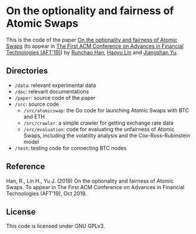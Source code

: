 # On the optionality and fairness of Atomic Swaps

This is the code of the paper [On the optionality and fairness of Atomic Swaps](https://eprint.iacr.org/2019/896) (to appear in [The First ACM Conference on Advances in Financial Technologies (AFT’19)](http://aft.acm.org)) by [Runchao Han](https://github.com/SebastianElvis), [Haoyu Lin](https://github.com/HAOYUatHZ) and [Jiangshan Yu](http://jiangshanyu.com).

## Directories

- `/data`: relevant experimental data
- `/doc`: relevant documentations
- `/paper`: source code of the paper
- `/src`: source code
  - `/src/atomicswap`: the Go code for launching Atomic Swaps with BTC and ETH
  - `/src/crawler`: a simple crawler for getting exchange rate data
  - `/src/evaluation`: code for evaluating the unfairness of Atomic Swaps, including the volatility analysis and the Cox-Ross-Rubinstein model
- `/test`: testing code for connecting BTC nodes

## Reference

Han, R., Lin H., Yu J. (2019) On the optionality and fairness of Atomic Swaps. To appear in The First ACM Conference on Advances in Financial Technologies (AFT’19), Oct 2019.

## License

This code is licensed under GNU GPLv3.
